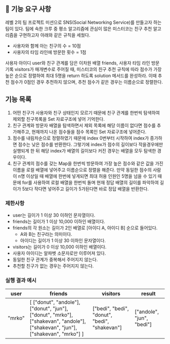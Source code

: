## 🚀 기능 요구 사항

레벨 2의 팀 프로젝트 미션으로 SNS(Social Networking Service)를 만들고자 하는 팀이 있다. 팀에 속한 크루 중 평소 알고리즘에 관심이 많은 미스터코는 친구 추천 알고리즘을 구현하고자 아래와 같은 규칙을 세웠다.

- 사용자와 함께 아는 친구의 수 = 10점
- 사용자의 타임 라인에 방문한 횟수 = 1점

사용자 아이디 user와 친구 관계를 담은 이차원 배열 friends, 사용자 타임 라인 방문 기록 visitors가 매개변수로 주어질 때, 미스터코의 친구 추천 규칙에 따라 점수가 가장 높은 순으로 정렬하여 최대 5명을 return 하도록 solution 메서드를 완성하라. 이때 추천 점수가 0점인 경우 추천하지 않으며, 추천 점수가 같은 경우는 이름순으로 정렬한다.

## 기능 목록

1. 어떤 친구가 사용자와 친구 상태인지 모르기 때문에 친구 관계를 한번씩 탐색하여 제외할 친구목록을 Set 자료구조에 넣어 기억한다.
2. 친구 관계와 방문자 배열을 탐색하면서 제외 목록에 해당 이름이 없다면 점수를 추가해주고, 현재까지 나온 점수들을 점수 목록인 Set 자료구조에 넣어준다.
3. 점수를 내림차순으로 정렬하였기 때문에 index 0번부터 시작하여 index가 증가하면 점수는 낮은 점수를 반환한다. 그렇기에 index가 점수의 길이보다 작을경우에만 실행되게 한 뒤 해당 index가 배열의 길이보다 커진 경우는 배열을 모두 탐색한 경우이다.
4. 친구 관계의 점수를 갖는 Map을 한번씩 방문하여 가장 높은 점수와 같은 값을 가진 이름을 로컬 배열에 넣어주고 이름순으로 정렬을 해준다. 만약 동일한 점수의 사람이 n명 이상일 때 배열에 한번에 넣게되면 최대 허용 인원인 5명을 넘을 수 있기 때문에 for를 사용하여 로컬 배열을 한번씩 돌며 현재 정답 배열의 길이를 파악하여 길이가 5보다 작다면 넣어주고 길이가 5가된다면 바로 정답 배열을 반환한다.

### 제한사항

- user는 길이가 1 이상 30 이하인 문자열이다.
- friends는 길이가 1 이상 10,000 이하인 배열이다.
- friends의 각 원소는 길이가 2인 배열로 [아이디 A, 아이디 B] 순으로 들어있다.
  - A와 B는 친구라는 의미이다.
  - 아이디는 길이가 1 이상 30 이하인 문자열이다.
- visitors는 길이가 0 이상 10,000 이하인 배열이다.
- 사용자 아이디는 알파벳 소문자로만 이루어져 있다.
- 동일한 친구 관계가 중복해서 주어지지 않는다.
- 추천할 친구가 없는 경우는 주어지지 않는다.

### 실행 결과 예시

| user   | friends                                                                                                                         | visitors                                      | result                    |
| ------ | ------------------------------------------------------------------------------------------------------------------------------- | --------------------------------------------- | ------------------------- |
| "mrko" | [ ["donut", "andole"], ["donut", "jun"], ["donut", "mrko"], ["shakevan", "andole"], ["shakevan", "jun"], ["shakevan", "mrko"] ] | ["bedi", "bedi", "donut", "bedi", "shakevan"] | ["andole", "jun", "bedi"] |
